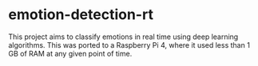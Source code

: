 # emotion-detection-rt
This project aims to classify emotions in real time using deep learning algorithms. This was ported to a Raspberry Pi 4, where it used less than 1 GB of RAM at any given point of time.

